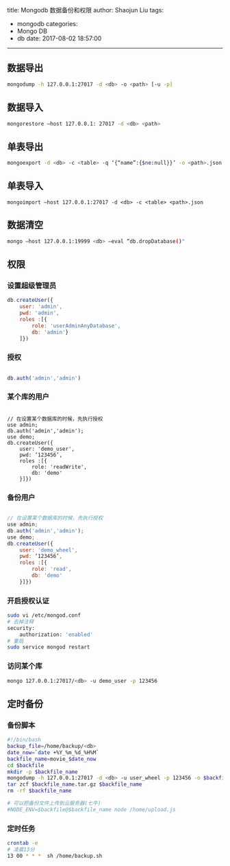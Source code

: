 title: Mongodb 数据备份和权限
author: Shaojun Liu
tags:
  - mongodb
categories:
  - Mongo DB
  - db
date: 2017-08-02 18:57:00
---


## 数据导出

``` bash
mongodump -h 127.0.0.1:27017 -d <db> -o <path> [-u -p]
```
## 数据导入

``` bash
mongorestore —host 127.0.0.1: 27017 -d <db> <path>

```
## 单表导出

``` bash
mongoexport -d <db> -c <table> -q ‘{“name”:{$ne:null}}’ -o <path>.json
```
## 单表导入

``` bash?linenums
mongoimport —host 127.0.0.1:27017 -d <db> -c <table> <path>.json
```
## 数据清空

``` bash
mongo —host 127.0.0.1:19999 <db> —eval “db.dropDatabase()"
```

## 权限

### 设置超级管理员

``` js
db.createUser({
	user: 'admin',
	pwd: 'admin',
	roles :[{
		role: 'userAdminAnyDatabase',
		db: 'admin'}
	]})
```
### 授权

``` javascript

db.auth('admin','admin')
```
### 某个库的用户

``` javascript?linenums

// 在设置某个数据库的时候，先执行授权
use admin;
db.auth('admin','admin');
use demo;
db.createUser({
	user: 'demo_user',
	pwd: ‘123456’,
	roles :[{
		role: 'readWrite',
		db: 'demo'
	}]}) 
```
### 备份用户

``` javascript

// 在设置某个数据库的时候，先执行授权
use admin;
db.auth('admin','admin');
use demo;
db.createUser({
	user: 'demo_wheel',
	pwd: ‘123456’,
	roles :[{
		role: 'read',
		db: 'demo'
	}]}) 
```

### 开启授权认证

``` bash
sudo vi /etc/mongod.conf
# 去掉注释 
security:
	authorization: 'enabled'
# 重启
sudo service mongod restart
```
### 访问某个库

``` bash
mongo 127.0.0.1:27017/<db> -u demo_user -p 123456
```
## 定时备份
### 备份脚本

``` bash
#!/bin/bash
backup_file=/home/backup/<db>
date_now=`date +%Y_%m_%d_%H%M`
backfile_name=movie_$date_now
cd $backfile
mkdir -p $backfile_name
mongodump -h 127.0.0.1:27017 -d <db> -u user_wheel -p 123456 -o $backfile_name
tar zcf $backfile_name.tar.gz $backfile_name
rm -rf $backfile_name

# 可以把备份文件上传到云服务器(七牛)
#NODE_ENV=$backfile@$backfile_name node /home/upload.js

```
### 定时任务

``` bash
crontab -e 
# 凌晨13分
13 00 * * *  sh /home/backup.sh
```
